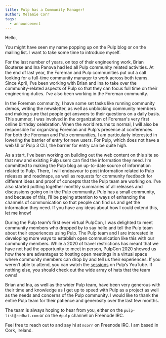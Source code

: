 ```yaml
---
title: Pulp has a Community Manager!
author: Melanie Corr
tags:
  - announcement
---
```


Hello,

You might have seen my name popping up on the Pulp blog or on the mailing list. I want to take some time to introduce myself.

For the last number of years, on top of their engineering work, Brian Bouterse and Ina Panova had led all Pulp community related activities. At the end of last year, the Foreman and Pulp communities put out a call looking for a full-time community manager to work across both teams. Since April, I’ve been working with Brian and Ina to take over the community-related aspects of Pulp so that they can focus full time on their engineering duties. I've also been working in the Foreman community.

In the Foreman community, I have some set tasks like running community demos, writing the newsletter, as well as unblocking community members and making sure that people get answers to their questions on a daily basis. This summer, I was involved in the organization of Foreman's very first online birthday celebration. When the world returns to normal, I will also be responsible for organizing Foreman and Pulp's presence at conferences. For both the Foreman and Pulp communities, I am particularly interested in lowering the barrier of entry for new users. For Pulp, which does not have a web UI or Pulp 3 CLI, the barrier for entry can be quite high.

As a start, I’ve been working on building out the web content on this site so that new and existing Pulp users can find the information they need. I’m committed to making the Pulp blog an up-to-date source of information related to Pulp. There, I will endeavour to post information related to Pulp releases and roadmaps, as well as requests for community feedback for different ideas and proof of concepts that the Pulp team are working on. I’ve also started putting together monthly summaries of all releases and discussions going on in the Pulp community. Pulp has a small community, and because of this, I’ll be paying attention to ways of enhancing the channels of communication so that people can find us and get the information they need. If you have any ideas about how I could extend this, let me know!

During the Pulp team’s first ever virtual PulpCon, I was delighted to meet community members who dropped by to say hello and tell the Pulp team about their experiences using Pulp. The Pulp team and I are interested in developing more ways to establish open communication like this with our community members. While a 2020 of travel restrictions has meant that we have not had the opportunity to meet in person, PulpCon 2020 showed us how there are advantages to hosting open meetings in a virtual space where community members can drop by and tell us their experiences. If you weren’t able to attend, you can watch the [sessions](https://www.youtube.com/playlist?list=PLwm8_O6oKSS1G6XPS8n0udXd8UD9hqdK5) on Pulp’s YouTube. If nothing else, you should check out the wide array of hats that the team owns!

Brian and Ina, as well as the wider Pulp team, have been very generous with their time and knowledge as I get up to speed with Pulp as a project as well as the needs and concerns of the Pulp community. I would like to thank the entire Pulp team for their patience and generosity over the last few months.

The team is always hoping to hear from you, either on the `pulp-list@redhat.com` or on the `#pulp` channel on Freenode IRC.

Feel free to reach out to and say hi  at `mcorr` on Freenode IRC. I am based in Cork, Ireland.
